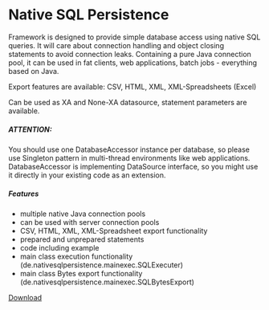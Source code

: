# Native SQL Persistence

Framework is designed to provide simple database access using native SQL queries. 
It will care about connection handling and object closing statements to avoid connection leaks.
Containing a pure Java connection pool, it can be used in fat clients, web applications, batch jobs - everything based on Java.

Export features are available: 
CSV, HTML, XML, XML-Spreadsheets (Excel)

Can be used as XA and None-XA datasource, statement parameters are available.

##### ATTENTION:
You should use one DatabaseAccessor instance per database, so please use Singleton pattern in multi-thread environments like web applications. DatabaseAccessor is implementing DataSource interface, so you might use it directly in your existing code as an extension.

##### Features
* multiple native Java connection pools
* can be used with server connection pools
* CSV, HTML, XML, XML-Spreadsheet export functionality
* prepared and unprepared statements
* code including example
* main class execution functionality (de.nativesqlpersistence.mainexec.SQLExecuter)
* main class Bytes export functionality (de.nativesqlpersistence.mainexec.SQLBytesExport)

[Download](target/native-sql-persistence.jar)

